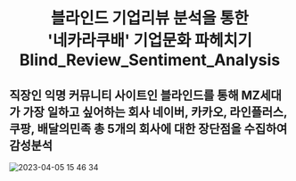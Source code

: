 <h1 align="center"> 
블라인드 기업리뷰 분석을 통한 <br/>
'네카라쿠배' 기업문화 파헤치기<br/>
Blind_Review_Sentiment_Analysis
</h1>

직장인 익명 커뮤니티 사이트인 블라인드를 통해 MZ세대가 가장 일하고 싶어하는 회사 네이버, 카카오, 라인플러스, 쿠팡, 배달의민족 총 5개의 회사에 대한 장단점을 수집하여 감성분석
---
![2023-04-05 15 46 34](https://user-images.githubusercontent.com/115054804/230003560-9eb744ca-41e4-4ea0-97cd-0712855159a0.png)
